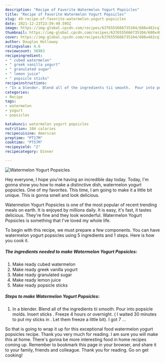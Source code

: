 ```yaml
---
description: "Recipe of Favorite Watermelon Yogurt Popsicles"
title: "Recipe of Favorite Watermelon Yogurt Popsicles"
slug: 49-recipe-of-favorite-watermelon-yogurt-popsicles
date: 2021-12-23T23:59:49.595Z
image: https://img-global.cpcdn.com/recipes/6376555666735104/680x482cq70/watermelon-yogurt-popsicles-recipe-main-photo.jpg
thumbnail: https://img-global.cpcdn.com/recipes/6376555666735104/680x482cq70/watermelon-yogurt-popsicles-recipe-main-photo.jpg
cover: https://img-global.cpcdn.com/recipes/6376555666735104/680x482cq70/watermelon-yogurt-popsicles-recipe-main-photo.jpg
author: Douglas Holloway
ratingvalue: 4.6
reviewcount: 36983
recipeingredient:
- " cubed watermelon"
- " greek vanilla yogurt"
- " granulated sugar"
- " lemon juice"
- " popsicle sticks"
recipeinstructions:
- "In a blender. Blend all of the ingredients tii smooth.  Pour into popsicle molds. Insert sticks . Freeze 4 hours or overnight.  ( I waited 30 minutes to put my sticks in . Let them freeze a little bit). I got 7 ..."
categories:
- Recipe
tags:
- watermelon
- yogurt
- popsicles

katakunci: watermelon yogurt popsicles 
nutrition: 104 calories
recipecuisine: American
preptime: "PT17M"
cooktime: "PT57M"
recipeyield: "2"
recipecategory: Dinner

---
```



![Watermelon Yogurt Popsicles](https://img-global.cpcdn.com/recipes/6376555666735104/680x482cq70/watermelon-yogurt-popsicles-recipe-main-photo.jpg)

Hey everyone, I hope you're having an incredible day today. Today, I'm gonna show you how to make a distinctive dish, watermelon yogurt popsicles. One of my favorites. This time, I am going to make it a little bit unique. This is gonna smell and look delicious.

Watermelon Yogurt Popsicles is one of the most popular of recent trending meals on earth. It is enjoyed by millions daily. It is easy, it's fast, it tastes delicious. They're fine and they look wonderful. Watermelon Yogurt Popsicles is something that I've loved my whole life.




To begin with this recipe, we must prepare a few components. You can have watermelon yogurt popsicles using 5 ingredients and 1 steps. Here is how you cook it.

<!--inarticleads1-->

##### The ingredients needed to make Watermelon Yogurt Popsicles:

1. Make ready  cubed watermelon
1. Make ready  greek vanilla yogurt
1. Make ready  granulated sugar
1. Make ready  lemon juice
1. Make ready  popsicle sticks




<!--inarticleads2-->

##### Steps to make Watermelon Yogurt Popsicles:

1. In a blender. Blend all of the ingredients tii smooth.  Pour into popsicle molds. Insert sticks . Freeze 4 hours or overnight.  ( I waited 30 minutes to put my sticks in . Let them freeze a little bit). I got 7 ...




So that is going to wrap it up for this exceptional food watermelon yogurt popsicles recipe. Thank you very much for reading. I am sure you will make this at home. There's gonna be more interesting food in home recipes coming up. Remember to bookmark this page in your browser, and share it to your family, friends and colleague. Thank you for reading. Go on get cooking!
